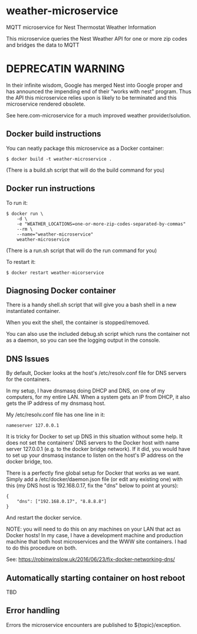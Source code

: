 # weather-microservice
MQTT  microservice for Nest Thermostat Weather Information

This microservice queries the Nest Weather API for one or more zip codes
and bridges the data to MQTT

# DEPRECATIN WARNING
In their infinite wisdom, Google has merged Nest into Google proper and has announced the impending end of their
"works with nest" program.  Thus the API this microservice relies upon is likely to be terminated and this 
microservice rendered obsolete.

See here.com-microservice for a much improved weather provider/solution.

## Docker build instructions
You can neatly package this microservice as a Docker container:

```
$ docker build -t weather-microservice .
```

(There is a build.sh script that will do the build command for you)

## Docker run instructions

To run it:

```
$ docker run \
    -d \
    -e "WEATHER_LOCATIONS=one-or-more-zip-codes-separated-by-commas"
    --rm \
    --name="weather-microservice"
    weather-microservice
```

(There is a run.sh script that will do the run command for you)

To restart it:
```
$ docker restart weather-micorservice
```

## Diagnosing Docker container
There is a handy shell.sh script that will give you a bash shell in a new instantiated container.

When you exit the shell, the container is stopped/removed.

You can also use the included debug.sh script which runs the container not as a daemon, so you can see the logging output in the console.

## DNS Issues
By default, Docker looks at the host's /etc/resolv.conf file for DNS servers for the containers.

In my setup, I have dnsmasq doing DHCP and DNS, on one of my computers, for my entire LAN.  When a system gets an IP from DHCP, it also gets the IP address of my dnsmasq host.

My /etc/resolv.conf file has one line in it:
```
nameserver 127.0.0.1
```

It is tricky for Docker to set up DNS in this situation without some help.  It does not
set the containers' DNS servers to the Docker host with name server 127.0.0.1 (e.g. to the docker bridge network).
If it did, you would have to set up your dnsmasq instance to listen on the host's IP address on the docker bridge, too.

There is a perfectly fine global setup for Docker that works as we want.  Simply add a /etc/docker/daemon.json file (or edit any existing one)
with this (my DNS host is 192.168.0.17, fix the "dns" below to point at yours):

```
{
    "dns": ["192.168.0.17", "8.8.8.8"]
}
```

And restart the docker service.

NOTE: you will need to do this on any machines on your LAN that act as Docker hosts!  In my case,
I have a development machine and production machine that both host microservices and the WWW site
containers.  I had to do this procedure on both.

See: https://robinwinslow.uk/2016/06/23/fix-docker-networking-dns/

## Automatically starting container on host reboot
TBD

## Error handling
Errors the microservice encounters are published to ${topic}/exception.
